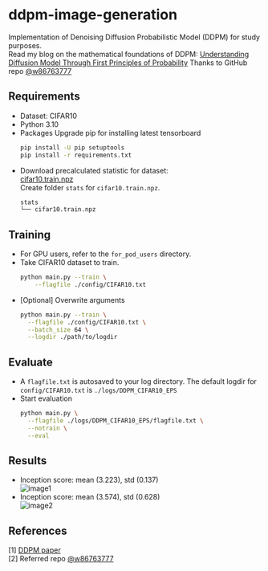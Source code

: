 # ddpm-image-generation
Implementation of Denoising Diffusion Probabilistic Model (DDPM) for study purposes. <br/>
Read my blog on the mathematical foundations of DDPM: [Understanding Diffusion Model Through First Principles of Probability](https://rkg266.github.io/posts/2024/04/ddpm-math/)
Thanks to GitHub repo [@w86763777](https://github.com/w86763777/pytorch-ddpm?tab=readme-ov-file)

## Requirements
- Dataset: CIFAR10
- Python 3.10
- Packages Upgrade pip for installing latest tensorboard
  ```sh
  pip install -U pip setuptools
  pip install -r requirements.txt
- Download precalculated statistic for dataset: <br/>
  [cifar10.train.npz](https://drive.google.com/file/d/1YTvr4DULZcMe8NXwUZQ1Beu6S_0mv30Z/view?usp=sharing) <br/>
  Create folder `stats` for `cifar10.train.npz`. <br/>
  ```sh
  stats 
  └── cifar10.train.npz

## Training
- For GPU users, refer to the `for_pod_users` directory.
- Take CIFAR10 dataset to train.
  ```sh
  python main.py --train \
      --flagfile ./config/CIFAR10.txt
- [Optional] Overwrite arguments
  ```sh
  python main.py --train \
    --flagfile ./config/CIFAR10.txt \
    --batch_size 64 \
    --logdir ./path/to/logdir

## Evaluate
- A `flagfile.txt` is autosaved to your log directory. The default logdir for `config/CIFAR10.txt` is `./logs/DDPM_CIFAR10_EPS`
- Start evaluation
  ```sh
  python main.py \
    --flagfile ./logs/DDPM_CIFAR10_EPS/flagfile.txt \
    --notrain \
    --eval

## Results
- Inception score: mean (3.223), std (0.137) <br/>
  ![image1](./results/samples.png) <br/>
- Inception score: mean (3.574), std (0.628) <br/>
  ![image2](./results/samples_ema.png) <br/>

## References
[1] [DDPM paper](https://arxiv.org/abs/2006.11239) <br/>
[2] Referred repo [@w86763777](https://github.com/w86763777/pytorch-ddpm?tab=readme-ov-file)
